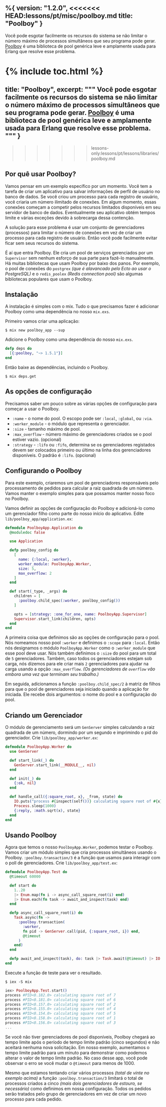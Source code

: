 %{
  version: "1.2.0",
<<<<<<< HEAD:lessons/pt/misc/poolboy.md
  title: "Poolboy"
}
---

Você pode esgotar facilmente os recursos do sistema se não limitar o número máximo de processos simultâneos que seu programa pode gerar.
[Poolboy](https://github.com/devinus/poolboy) é uma biblioteca de pool genérica leve e amplamente usada para Erlang que resolve esse problema.

{% include toc.html %}
=======
  title: "Poolboy",
  excerpt: """
  Você pode esgotar facilmente os recursos do sistema se não limitar o número máximo de processos simultâneos que seu programa pode gerar.
  [Poolboy](https://github.com/devinus/poolboy) é uma biblioteca de pool genérica leve e amplamente usada para Erlang que resolve esse problema.
  """
}
---
>>>>>>> lessons-only:lessons/pt/lessons/libraries/poolboy.md

## Por quê usar Poolboy?

Vamos pensar em um exemplo específico por um momento.
Você tem a tarefa de criar um aplicativo para salvar informações de perfil de usuário no banco de dados.
Se você criou um processo para cada registro de usuário, você criaria um número ilimitado de conexões.
Em algum momento, essas conexões começam a competir pelos recursos limitados disponíveis em seu servidor de banco de dados.
Eventualmente seu aplicativo obtém tempos limite e várias exceções devido à sobrecarga dessa contenção.

A solução para esse problema é usar um conjunto de gerenciadores (processos) para limitar o número de conexões em vez de criar um processo para cada registro de usuário.
Então você pode facilmente evitar ficar sem seus recursos do sistema.

É aí que entra Poolboy.
Ele cria um pool de serviços gerenciados por um `Supervisor` sem nenhum esforço de sua parte para fazê-lo manualmente.
Há muitas bibliotecas que usam Poolboy por baixo dos panos.
Por exemplo, o pool de conexões do `postgrex` *(que é alavancado pelo Ecto ao usar o PostgreSQL)* e o `redis_poolex` *(Redis connection pool)* são algumas bibliotecas populares que usam o Poolboy.

## Instalação

A instalação é simples com o mix.
Tudo o que precisamos fazer é adicionar Poolboy como uma dependência no nosso `mix.exs`.

Primeiro vamos criar uma aplicação:

```shell
$ mix new poolboy_app --sup
```

Adicione o Poolboy como uma dependência do nosso `mix.exs`.

```elixir
defp deps do
  [{:poolboy, "~> 1.5.1"}]
end
```

Então baixe as dependências, incluindo o Poolboy.
```shell
$ mix deps.get
```

## As opções de configuração

Precisamos saber um pouco sobre as várias opções de configuração para começar a usar o Poolboy.

* `:name` - o nome do pool.
O escopo pode ser `:local`, `:global`, ou `:via`.
* `:worker_module` - o módulo que representa o gerenciador.
* `:size` - tamanho máximo de pool.
* `:max_overflow` - número máximo de gerenciadores criados se o pool estiver vazio.
(opcional)
* `:strategy` - `:lifo` ou `:fifo`, determina se os gerenciadores registados devem ser colocados primeiro ou último na linha dos gerenciadores disponíveis.
O padrão é `:lifo`.
(opcional)

## Configurando o Poolboy

Para este exemplo, criaremos um pool de gerenciadores responsáveis pelo processamento de pedidos para calcular a raiz quadrada de um número.
Vamos manter o exemplo simples para que possamos manter nosso foco no Poolboy.

Vamos definir as opções de configuração do Poolboy e adicioná-lo como um gerenciador filho como parte do nosso início do aplicativo.
Edite `lib/poolboy_app/application.ex`:

```elixir
defmodule PoolboyApp.Application do
  @moduledoc false

  use Application

  defp poolboy_config do
    [
      name: {:local, :worker},
      worker_module: PoolboyApp.Worker,
      size: 5,
      max_overflow: 2
    ]
  end

  def start(_type, _args) do
    children = [
      :poolboy.child_spec(:worker, poolboy_config())
    ]

    opts = [strategy: :one_for_one, name: PoolboyApp.Supervisor]
    Supervisor.start_link(children, opts)
  end
end
```

A primeira coisa que definimos são as opções de configuração para o pool.
Nós nomeamos nosso pool `:worker` e definimos o `:scope` para `:local`.
Então nós designamos o módulo `PoolboyApp.Worker` como o `:worker_module` que esse pool deve usar.
Nós também definimos o `:size` do pool para um total de `5` gerenciadores.
Também, caso todos os gerenciadores estejam sob carga, nós dizemos para ele criar mais `2` gerenciadores para ajudar na carga usando a opção `:max_overflow`.
*(Os gerenciadores de `overflow` vão embora uma vez que terminam seu trabalho.)*

Em seguida, adicionamos a função `:poolboy.child_spec/2` à matriz de filhos para que o pool de gerenciadores seja iniciado quando a aplicação for iniciada.
Ele recebe dois argumentos: o nome do pool e a configuração do pool.

## Criando um Gerenciador
O módulo de gerenciamento será um `GenServer` simples calculando a raiz quadrada de um número, dormindo por um segundo e imprimindo o pid do gerenciador.
Crie `lib/poolboy_app/worker.ex`:

```elixir
defmodule PoolboyApp.Worker do
  use GenServer

  def start_link(_) do
    GenServer.start_link(__MODULE__, nil)
  end

  def init(_) do
    {:ok, nil}
  end

  def handle_call({:square_root, x}, _from, state) do
    IO.puts("process #{inspect(self())} calculating square root of #{x}")
    Process.sleep(1000)
    {:reply, :math.sqrt(x), state}
  end
end
```

## Usando Poolboy

Agora que temos o nosso `PoolboyApp.Worker`, podemos testar o Poolboy.
Vamos criar um módulo simples que cria processos simultâneos usando o Poolboy.
`:poolboy.transaction/3` é a função que usamos para interagir com o poll de gerenciadores.
Crie `lib/poolboy_app/test.ex`:

```elixir
defmodule PoolboyApp.Test do
  @timeout 60000

  def start do
    1..20
    |> Enum.map(fn i -> async_call_square_root(i) end)
    |> Enum.each(fn task -> await_and_inspect(task) end)
  end

  defp async_call_square_root(i) do
    Task.async(fn ->
      :poolboy.transaction(
        :worker,
        fn pid -> GenServer.call(pid, {:square_root, i}) end,
        @timeout
      )
    end)
  end

  defp await_and_inspect(task), do: task |> Task.await(@timeout) |> IO.inspect()
end
```

Execute a função de teste para ver o resultado.

```shell
$ iex -S mix
```

```elixir
iex> PoolboyApp.Test.start()
process #PID<0.182.0> calculating square root of 7
process #PID<0.181.0> calculating square root of 6
process #PID<0.157.0> calculating square root of 2
process #PID<0.155.0> calculating square root of 4
process #PID<0.154.0> calculating square root of 5
process #PID<0.158.0> calculating square root of 1
process #PID<0.156.0> calculating square root of 3
...
```

Se você não tiver gerenciadores de pool disponíveis, Poolboy chegará ao tempo limite após o período de tempo limite padrão (cinco segundos) e não aceitará nenhuma nova solicitação.
Em nosso exemplo, aumentamos o tempo limite padrão para um minuto para demonstrar como podemos alterar o valor de tempo limite padrão.
No caso desse app, você pode observar o erro se você mudar o `@timeout` para menos de 1000.

Mesmo que estamos tentando criar vários processos *(total de vinte no exemplo acima)* a função `:poolboy.transaction/3` limitará o total de processos criados a cinco *(mais dois gerenciadores de estouro, se necessário)* como definimos em nossa configuração.
Todos os pedidos serão tratados pelo grupo de gerenciadores em vez de criar um novo processo para cada pedido.
